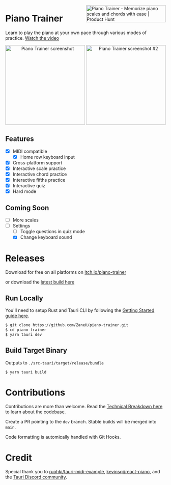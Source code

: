 <a href="https://www.producthunt.com/posts/piano-trainer?utm_source=badge-top-post-topic-badge&utm_medium=badge&utm_souce=badge-piano&#0045;trainer" target="_blank"><img align="right" src="https://api.producthunt.com/widgets/embed-image/v1/top-post-topic-badge.svg?post_id=351951&theme=light&period=monthly&topic_id=204" alt="Piano&#0032;Trainer - Memorize&#0032;piano&#0032;scales&#0032;and&#0032;chords&#0032;with&#0032;ease | Product Hunt" style="width: 250px; height: 54px;" width="250" height="54" /></a>

# Piano Trainer

Learn to play the piano at your own pace through various modes of practice. [Watch the video](https://vimeo.com/730642802)

<p align="center">
<img alt="Piano Trainer screenshot" src="https://i.imgur.com/Nxg1706.png" height="250px" />
<img alt="Piano Trainer screenshot #2" src="https://i.imgur.com/mBg1fjH.png" height="250px" />
</p>

## Features

- [x] MIDI compatible
  - [x] Home row keyboard input
- [x] Cross-platform support
- [x] Interactive scale practice
- [x] Interactive chord practice
- [x] Interactive fifths practice
- [x] Interactive quiz
- [x] Hard mode

## Coming Soon

- [ ] More scales
- [ ] Settings
  - [ ] Toggle questions in quiz mode
  - [x] Change keyboard sound

# Releases

Download for free on all platforms on [itch.io/piano-trainer](https://zaneh.itch.io/piano-trainer)

or download the [latest build here](https://github.com/ZaneH/piano-trainer/releases)

## Run Locally

You'll need to setup Rust and Tauri CLI by following the [Getting Started guide here](https://tauri.app/v1/guides/getting-started/prerequisites).

```bash
$ git clone https://github.com/ZaneH/piano-trainer.git
$ cd piano-trainer
$ yarn tauri dev
```

## Build Target Binary

Outputs to `./src-tauri/target/release/bundle`

```bash
$ yarn tauri build
```

# Contributions

Contributions are more than welcome. Read the [Technical Breakdown here](https://github.com/ZaneH/piano-trainer/wiki/Technical-Breakdown) to learn about the codebase.

Create a PR pointing to the `dev` branch. Stable builds will be merged into `main`.

Code formatting is automically handled with Git Hooks.

# Credit

Special thank you to [ruohki/tauri-midi-example](https://github.com/ruohki/tauri-midi-example), [kevinsqi/react-piano](https://github.com/kevinsqi/react-piano), and the [Tauri Discord community](https://tauri.app/).
